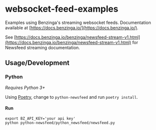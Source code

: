 # websocket-feed-examples
Examples using Benzinga's streaming websocket feeds. Documentation available at [https://docs.benzinga.io/](https://docs.benzinga.io/). 

See [https://docs.benzinga.io/benzinga/newsfeed-stream-v1.html](https://docs.benzinga.io/benzinga/newsfeed-stream-v1.html) for Newsfeed streaming documentation.

## Usage/Development

### Python

*Requires Python 3+*

Using [Poetry](https://python-poetry.org/docs/), change to `python-newsfeed` and run `poetry install`.

#### Run

```
export BZ_API_KEY='your api key'
python python-newsfeed/python_newsfeed/newsfeed.py
```

